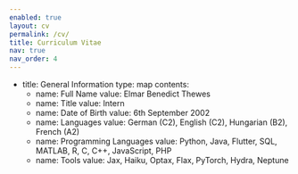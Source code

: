 ```yaml
---
enabled: true
layout: cv
permalink: /cv/
title: Curriculum Vitae
nav: true
nav_order: 4
---
```

- title: General Information
  type: map
  contents:
    - name: Full Name
      value: Elmar Benedict Thewes
    - name: Title
      value: Intern
    - name: Date of Birth
      value: 6th September 2002
    - name: Languages
      value: German (C2), English (C2), Hungarian (B2), French (A2)
    - name: Programming Languages
      value: Python, Java, Flutter, SQL, MATLAB, R, C, C++, JavaScript, PHP
    - name: Tools
      value: Jax, Haiku, Optax, Flax, PyTorch, Hydra, Neptune
